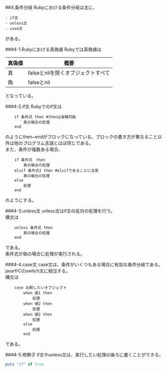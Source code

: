 ##4.条件分岐
Rubyにおける条件分岐は主に、  

	- if文
	- unless文
	- case文

がある。

###4-1.Rubyにおける真偽値
Rubyでは真偽値は

|真偽値|概要|
|--|---|
|真 |falseとnilを除くオブジェクトすべて |
|偽 |falseとnil|

となっている。

###4-2.if文
Rubyでのif文は  

```
	if 条件式 then #thenは省略可能
		真の場合の処理
	end
```
のようにthen~endがブロックになっている。ブロックの書き方が異なること以外は他のプログラム言語とほぼ同じである。  
また、条件が複数ある場合、
```
	if 条件式　then
		真の場合の処理
	elsif 条件式2 then #elsifであることに注意
		真の場合の処理
	else 
		処理
	end
```
のようにする。

###4-3.unless文
unless文はif文の反対の処理を行う。  
構文は
```
	unless 条件式 then 
		真の場合の処理
	end
```
である。  
条件式が偽の場合に処理が実行される。

###4-4.case文
case文は、条件がいくつもある場合に有効な条件分岐である。
javaやCのswitch文に相当する。  
構文は
```
	case 比較したいオブジェクト
		when 値1 then
			処理
		when 値2 then
			処理
		when 値2 then
			処理
		else
			処理
		end
```
である。

###4-5.修飾子
if文やunless文は、実行したい処理の後ろに書くことができる。

```ruby  
puts "if" if true	
```